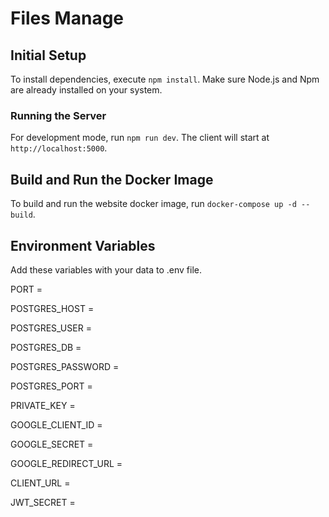 # Files Manage

## Initial Setup

To install dependencies, execute `npm install`. Make sure Node.js and Npm are already installed on your system.

### Running the Server

For development mode, run `npm run dev`. The client will start at `http://localhost:5000`.

## Build and Run the Docker Image

To build and run the website docker image, run `docker-compose up -d --build`.

## Environment Variables

Add these variables with your data to .env file.

PORT =

POSTGRES_HOST =

POSTGRES_USER =

POSTGRES_DB =

POSTGRES_PASSWORD =

POSTGRES_PORT =

PRIVATE_KEY = 

GOOGLE_CLIENT_ID =

GOOGLE_SECRET =

GOOGLE_REDIRECT_URL =

CLIENT_URL =

JWT_SECRET =